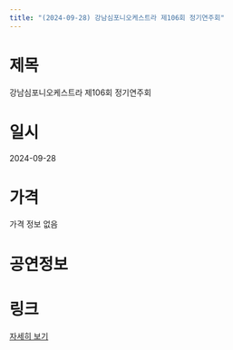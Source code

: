 ```yaml
---
title: "(2024-09-28) 강남심포니오케스트라 제106회 정기연주회"
---
```


# 제목
강남심포니오케스트라 제106회 정기연주회

# 일시
2024-09-28

# 가격
가격 정보 없음

# 공연정보
  
  


# 링크
[자세히 보기](https://www.sac.or.kr/site/main/show/show_view?SN=68684 "https://www.sac.or.kr/site/main/show/show_view?SN=68684")
